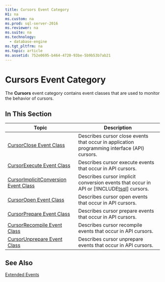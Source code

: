 ```yaml
---
title: Cursors Event Category
H1: na
ms.custom: na
ms.prod: sql-server-2016
ms.reviewer: na
ms.suite: na
ms.technology: 
  - database-engine
ms.tgt_pltfrm: na
ms.topic: article
ms.assetid: 752e0695-b464-4720-93be-5b9b53b7ab21
---
```

# Cursors Event Category
  The **Cursors** event category contains event classes that are used to monitor the behavior of cursors.  
  
## In This Section  
  
|Topic|Description|  
|-----------|-----------------|  
|[CursorClose Event Class](../../Topics/TopicNameNotContainA/CursorClose-Event-Class.md)|Describes cursor close events that occur in application programming interface (API) cursors.|  
|[CursorExecute Event Class](../../Topics/TopicNameNotContainA/CursorExecute-Event-Class.md)|Describes cursor execute events that occur in API cursors.|  
|[CursorImplicitConversion Event Class](../../Topics/TopicNameNotContainA/CursorImplicitConversion-Event-Class.md)|Describes cursor implicit conversion events that occur in API or [!INCLUDE[tsql](../../Topics/TopicNameContainA/includes/tsql_md.md)] cursors.|  
|[CursorOpen Event Class](../../Topics/TopicNameNotContainA/CursorOpen-Event-Class.md)|Describes cursor open events that occur in API cursors.|  
|[CursorPrepare Event Class](../../Topics/TopicNameNotContainA/CursorPrepare-Event-Class.md)|Describes cursor prepare events that occur in API cursors.|  
|[CursorRecompile Event Class](../../Topics/TopicNameNotContainA/CursorRecompile-Event-Class.md)|Describes cursor recompile events that occur in API cursors.|  
|[CursorUnprepare Event Class](../../Topics/TopicNameNotContainA/CursorUnprepare-Event-Class.md)|Describes cursor unprepare events that occur in API cursors.|  
  
## See Also  
 [Extended Events](../../Topics/TopicNameNotContainA/Extended-Events.md)  
  
  
